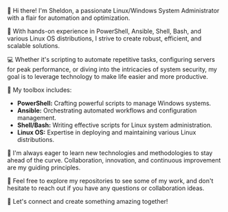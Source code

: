 :wave: Hi there! I'm Sheldon, a passionate Linux/Windows System Administrator with a flair for automation and optimization.

:briefcase: With hands-on experience in PowerShell, Ansible, Shell, Bash, and various Linux OS distributions, I strive to create robust, efficient, and scalable solutions.

:computer: Whether it's scripting to automate repetitive tasks, configuring servers for peak performance, or diving into the intricacies of system security, my goal is to leverage technology to make life easier and more productive.

:toolbox: My toolbox includes:
- **PowerShell:** Crafting powerful scripts to manage Windows systems.
- **Ansible:** Orchestrating automated workflows and configuration management.
- **Shell/Bash:** Writing effective scripts for Linux system administration.
- **Linux OS:** Expertise in deploying and maintaining various Linux distributions.

:seedling: I'm always eager to learn new technologies and methodologies to stay ahead of the curve. Collaboration, innovation, and continuous improvement are my guiding principles.

:link: Feel free to explore my repositories to see some of my work, and don't hesitate to reach out if you have any questions or collaboration ideas.

:speech_balloon: Let's connect and create something amazing together!
